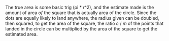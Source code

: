 The true area is some basic trig (pi \* *r*^2), and the estimate made is the amount of area *of* the square that is actually area of the circle. Since the dots are equally likely to land anywhere, the radius given can be doubled, then squared, to get the area of the square, the ratio *c* / *m* of the points that landed in the circle can be multiplied by the area of the square to get the estimated area.

